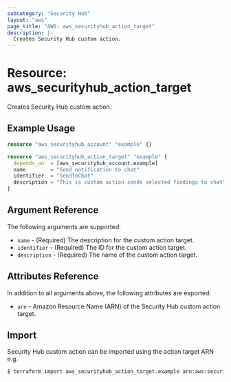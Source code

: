 ```yaml
---
subcategory: "Security Hub"
layout: "aws"
page_title: "AWS: aws_securityhub_action_target"
description: |-
  Creates Security Hub custom action.
---
```


# Resource: aws_securityhub_action_target

Creates Security Hub custom action.

## Example Usage

```terraform
resource "aws_securityhub_account" "example" {}

resource "aws_securityhub_action_target" "example" {
  depends_on  = [aws_securityhub_account.example]
  name        = "Send notification to chat"
  identifier  = "SendToChat"
  description = "This is custom action sends selected findings to chat"
}
```

## Argument Reference

The following arguments are supported:

* `name` - (Required) The description for the custom action target.
* `identifier` - (Required) The ID for the custom action target.
* `description` - (Required) The name of the custom action target.

## Attributes Reference

In addition to all arguments above, the following attributes are exported:

* `arn` - Amazon Resource Name (ARN) of the Security Hub custom action target.

## Import

Security Hub custom action can be imported using the action target ARN e.g.

```sh
$ terraform import aws_securityhub_action_target.example arn:aws:securityhub:eu-west-1:312940875350:action/custom/a
```
